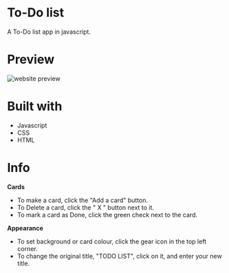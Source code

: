  # To-Do list
A To-Do list app in javascript.

# Preview
![website preview](https://kristofhracza.com/Pictures/todo.png)

# Built with
- Javascript
- CSS
- HTML

# Info
**Cards**
-  To make a card, click the "Add a card" button.
- To Delete a card, click the " X " button next to it.
- To mark a card as Done, click the green check next to the card.

**Appearance**
- To set background or card colour, click the gear icon in the top left corner.
- To change the original title, "TODO LIST", click on it, and enter your new title.
